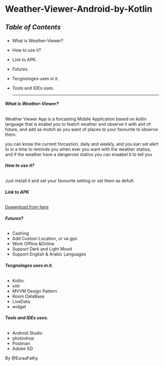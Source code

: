 # Weather-Viewer-Android-by-Kotlin

## ***Table of Contents***<h3>
 
* What is Weather-Viewer?
* How to use it?
* Link to APK.
* Futures.
* Tecgnologes uses in it.
* Tools and IDEs uses.
  
  
  
  
  _________________________________________________________________________________________________________________________________________________
###### **What is Weather-Viewer?**

Weather Viewer App is a forcasting Mobile Application based on kotlin language that is enabel you to featch weather and observe it with alot of future, and add as mutch as you 
want of places to your favourite to observe them.

you can know the current forcastion, daily and weekly, and you kan set alert to in a time to reminds you when ever you want with the weather statios, and if the weather have a 
dangerose statios you can enaabel it to tell you


  
###### **How to use it?**
Just install it and set your favourite setting or set them as defult.


###### **Link to APK**
[Dowenload from here](https://drive.google.com/file/d/1N_Dys-N-5FIZ4_jbA4PQeNMvv6wG4LiA/view?usp=sharing)


###### **Futures?**
* Cashing
* Add Custom Location, or va gps
* Work Offline &Online
* Suppurt Dark and Light Mood
* Support English & Arabic Languages

 ###### **Tecgnologes uses in it.**
 * Kotlin.
 * xml
 * MVVM Design Pattern
 * Room DataBase
 * LiveData
 * widget


 ###### **Tools and IDEs uses.**
* Android Studio
* photoshop
* Postman
* Adobe XD



By @EsraaFathy
